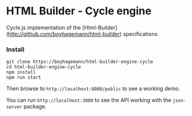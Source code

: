 # HTML Builder - Cycle engine
Cycle.js implementation of the [Html-Builder] (http://github.com/boyhagemann/html-builder) specifications

### Install
```
git clone https://boyhagemann/html-builder-engine-cycle
cd html-builder-engine-cycle
npm install
npm run start
```
Then browse to `http://localhost:8080/public` to see a working demo.

You can run `http://localhost:3000` to see the API working with the `json-server` package.
